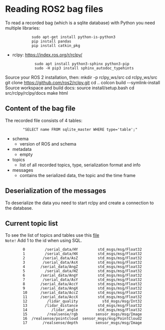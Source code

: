 # Reading ROS2 bag files

To read a recorded bag (which is a sqlite database) with Python you need multiple libraries:

                sudo apt-get install python-is-python3
                pip install pandas
                pip install catkin_pkg

- rclpy: https://index.ros.org/r/rclpy/
  
                sudo apt install python3-sphinx python3-pip
                sudo -H pip3 install sphinx_autodoc_typehints
Source your ROS 2 installation, then:
                mkdir -p rclpy_ws/src
                cd rclpy_ws/src
                git clone https://github.com/ros2/rclpy.git
                cd ..
                colcon build --symlink-install
Source workspace and build docs:
                source install/setup.bash
                cd src/rclpy/rclpy/docs
                make html
                
                


## Content of the bag file

The recorded file consists of 4 tables:

        
            "SELECT name FROM sqlite_master WHERE type='table';"
        

- schema
    - version of ROS and schema
- metadata
    - empty
- topics
    - list of all recorded topics, type, serialization format and info
- messages
    - contains the serialized data, the topic and the time frame



## Deserialization of the messages

To deserialize the data you need to start rclpy and create a connection to the database.


## Current topic list


To see the list of topics and tables use this [file](https://github.com/FjoGeo/ROS_Tutotrial/blob/master/read%20and%20display%20data/display_metadata.py) </br>
`Note!` Add 1 to the id when using SQL. 


            0         /serial_data/HY         std_msgs/msg/Float32
            1         /serial_data/HX         std_msgs/msg/Float32
            2        /serial_data/AsZ         std_msgs/msg/Float32
            3        /serial_data/AsX         std_msgs/msg/Float32
            4       /serial_data/AngZ         std_msgs/msg/Float32
            5         /serial_data/HZ         std_msgs/msg/Float32
            6       /serial_data/AngY         std_msgs/msg/Float32
            7        /serial_data/AsY         std_msgs/msg/Float32
            8       /serial_data/AccY         std_msgs/msg/Float32
            9       /serial_data/AngX         std_msgs/msg/Float32
            10      /serial_data/AccZ         std_msgs/msg/Float32
            11      /serial_data/AccX         std_msgs/msg/Float32
            12         /lidar_quality           std_msgs/msg/Int32
            13        /lidar_distance         std_msgs/msg/Float32
            14           /lidar_angle         std_msgs/msg/Float32
            15         /realsense/rgb        sensor_msgs/msg/Image
            16  /realsense/pointcloud  sensor_msgs/msg/PointCloud2
            17       /realsense/depth        sensor_msgs/msg/Image
